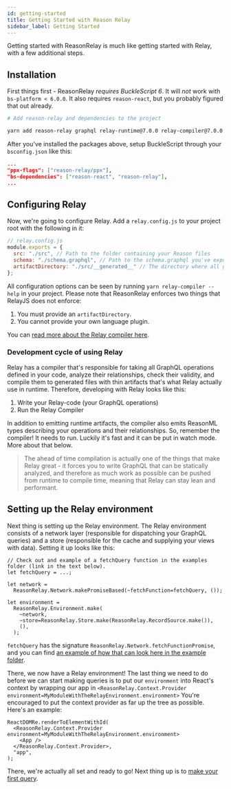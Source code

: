 ```yaml
---
id: getting-started
title: Getting Started with Reason Relay
sidebar_label: Getting Started
---
```


Getting started with ReasonRelay is much like getting started with Relay, with a few additional steps.

## Installation

First things first - ReasonRelay _requires BuckleScript 6_. It will _not_ work with `bs-platform < 6.0.0`. It also requires `reason-react`, but you probably figured that out already.

```bash
# Add reason-relay and dependencies to the project

yarn add reason-relay graphql relay-runtime@7.0.0 relay-compiler@7.0.0 react-relay@experimental relay-config@7.0.0
```

After you've installed the packages above, setup BuckleScript through your `bsconfig.json` like this:

```json
...
"ppx-flags": ["reason-relay/ppx"],
"bs-dependencies": ["reason-react", "reason-relay"],
...
```

## Configuring Relay

Now, we're going to configure Relay. Add a `relay.config.js` to your project root with the following in it:

```js
// relay.config.js
module.exports = {
  src: "./src", // Path to the folder containing your Reason files
  schema: "./schema.graphql", // Path to the schema.graphql you've exported from your API
  artifactDirectory: "./src/__generated__" // The directory where all generated files will be emitted
};
```

All configuration options can be seen by running `yarn relay-compiler --help` in your project. Please note that ReasonRelay enforces two things that RelayJS does not enforce:

1. You must provide an `artifactDirectory`.
2. You cannot provide your own language plugin.

You can [read more about the Relay compiler here](https://relay.dev/docs/en/graphql-in-relay.html#relay-compiler).

### Development cycle of using Relay

Relay has a compiler that's responsible for taking all GraphQL operations defined in your code, analyze their relationships, check their validity, and compile them to generated files with thin artifacts that's what Relay actually use in runtime. Therefore, developing with Relay looks like this:

1. Write your Relay-code (your GraphQL operations)
2. Run the Relay Compiler

In addition to emitting runtime artifacts, the compiler also emits ReasonML types describing your operations and their relationships. So, remember the compiler! It needs to run. Luckily it's fast and it can be put in watch mode. More about that below.

> The ahead of time compilation is actually one of the things that make Relay great - it forces you to write GraphQL that can be statically analyzed, and therefore as much work as possible can be pushed from runtime to compile time, meaning that Relay can stay lean and performant.

## Setting up the Relay environment

Next thing is setting up the Relay environment. The Relay environment consists of a network layer (responsible for dispatching your GraphQL queries) and a store (responsible for the cache and supplying your views with data). Setting it up looks like this:

```reason
// Check out and example of a fetchQuery function in the examples folder (link in the text below).
let fetchQuery = ...;

let network =
  ReasonRelay.Network.makePromiseBased(~fetchFunction=fetchQuery, ());

let environment =
  ReasonRelay.Environment.make(
    ~network,
    ~store=ReasonRelay.Store.make(ReasonRelay.RecordSource.make()),
    (),
  );
```

`fetchQuery` has the signature `ReasonRelay.Network.fetchFunctionPromise`, and you can find [an example of how that can look here in the example folder](https://github.com/zth/reason-relay/blob/master/example/src/RelayEnv.re).

There, we now have a Relay environment! The last thing we need to do before we can start making queries is to put our `environment` into React's context by wrapping our app in `<ReasonRelay.Context.Provider environment=MyModuleWithTheRelayEnvironment.environment>` You're encouraged to put the context provider as far up the tree as possible. Here's an example:

```reason
ReactDOMRe.renderToElementWithId(
  <ReasonRelay.Context.Provider environment=MyModuleWithTheRelayEnvironment.environment>
    <App />
  </ReasonRelay.Context.Provider>,
  "app",
);
```

There, we're actually all set and ready to go! Next thing up is to [make your first query](querying).
